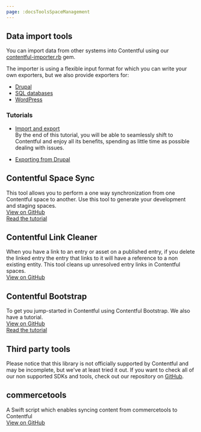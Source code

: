 ```yaml
---
page: :docsToolsSpaceManagement
---
```


## Data import tools

You can import data from other systems into Contentful using our [contentful-importer.rb](https://github.com/contentful/contentful-importer.rb) gem.

The importer is using a flexible input format for which you can write your own exporters, but we also provide exporters for:

- [Drupal](https://github.com/contentful/drupal-exporter.rb)
- [SQL databases](https://github.com/contentful/database-exporter.rb)
- [WordPress](https://github.com/contentful/wordpress-exporter.rb)

### Tutorials

- [Import and export](/developers/docs/tutorials/general/import-and-export/)<br>
By the end of this tutorial, you will be able to seamlessly shift to Contentful and enjoy all its benefits, spending as little time as possible dealing with issues.

- [Exporting from Drupal](/blog/2015/03/09/exporting-content-from-wordpress-drupal-or-elsewhere-and-importing-in-contentful/)

## Contentful Space Sync

This tool allows you to perform a one way synchronization from one Contentful space to another. Use this tool to generate your development and staging spaces.<br>
[View on GitHub](https://github.com/contentful/contentful-space-sync)<br>
[Read the tutorial](/developers/docs/tutorials/general/using-contentful-space-sync/)<br>

## Contentful Link Cleaner

When you have a link to an entry or asset on a published entry, if you delete the linked entry the entry that links to it will have a reference to a non existing entity. This tool cleans up unresolved entry links in Contentful spaces.<br>
[View on GitHub](https://github.com/contentful/contentful-link-cleaner)

## Contentful Bootstrap

To get you jump-started in Contentful using Contentful Bootstrap. We also have a tutorial.<br>
[View on GitHub](https://github.com/contentful/contentful-bootstrap.rb)<br>
[Read the tutorial](developers/docs/ruby/tutorials/using-contentful-bootstrap-for-keeping-up-with-your-spaces/)<br>

## Third party tools

Please notice that this library is not officially supported by Contentful and may be incomplete, but we've at least tried it out.
If you want to check all of our non supported SDKs and tools, check out our repository on [GitHub](https://github.com/contentful-labs/awesome-contentful).

## commercetools
A Swift script which enables syncing content from commercetools to Contentful<br>
[View on GitHub](https://github.com/contentful-labs/Cube)
